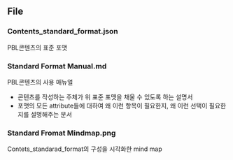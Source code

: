 ## File
### Contents_standard_format.json
PBL콘텐츠의 표준 포맷 

### Standard Format Manual.md
PBL콘텐츠의 사용 매뉴얼
- 콘텐츠를 작성하는 주체가 위 표준 포맷을 채울 수 있도록 하는 설명서
- 포맷의 모든 attribute들에 대하여 왜 이런 항목이 필요한지, 왜 이런 선택이 필요한지를 설명해주는 문서

### Standard Fromat Mindmap.png
Contets_standarad_format의 구성을 시각화한 mind map
